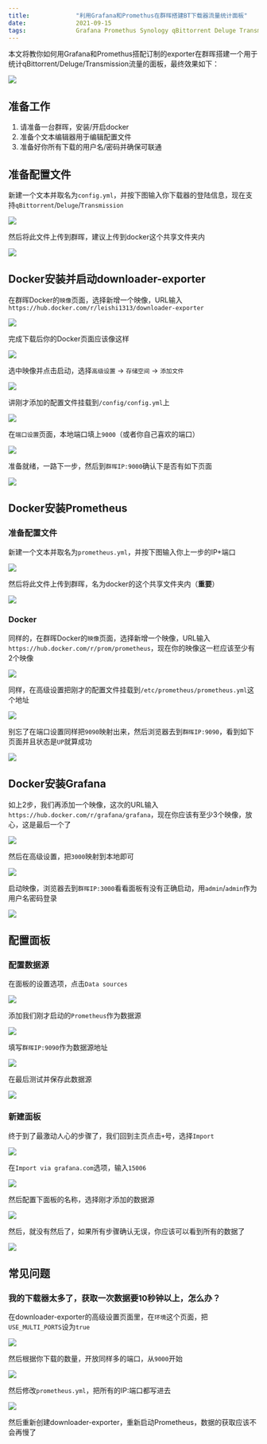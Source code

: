 ```yaml
---
title:             "利用Grafana和Promethus在群晖搭建BT下载器流量统计面板"
date:              2021-09-15
tags:              Grafana Promethus Synology qBittorrent Deluge Transmision
---
```


本文将教你如何用Grafana和Promethus搭配订制的exporter在群晖搭建一个用于统计qBittorrent/Deluge/Transmission流量的面板，最终效果如下：

![](./img/11.39.21@2x.jpg)

## 准备工作

1. 请准备一台群晖，安装/开启docker
2. 准备个文本编辑器用于编辑配置文件
3. 准备好你所有下载的用户名/密码并确保可联通

## 准备配置文件

新建一个文本并取名为`config.yml`，并按下图输入你下载器的登陆信息，现在支持`qBittorrent`/`Deluge`/`Transmission`

![](./img/config.jpg)

然后将此文件上传到群晖，建议上传到docker这个共享文件夹内

![](./img/10.57.58@2x.jpg)

## Docker安装并启动downloader-exporter

在群晖Docker的`映像`页面，选择新增一个映像，URL输入`https://hub.docker.com/r/leishi1313/downloader-exporter`

![](./img/10.51.43@2x.jpg)

完成下载后你的Docker页面应该像这样

![](./img/10.53.14@2x.jpg)

选中映像并点击启动，选择`高级设置` -> `存储空间` -> `添加文件`

![](./img/10.54.32@2x.jpg)

讲刚才添加的配置文件挂载到`/config/config.yml`上

![](./img/10.59.38@2x.jpg)

在`端口设置`页面，本地端口填上`9000`（或者你自己喜欢的端口）

![](./img/11.01.55@2x.jpg)

准备就绪，一路下一步，然后到`群晖IP:9000`确认下是否有如下页面

![](./img/11.04.52@2x.jpg)

## Docker安装Prometheus

### 准备配置文件

新建一个文本并取名为`prometheus.yml`，并按下图输入你上一步的IP+端口

![](./img/prometheus.jpg)

然后将此文件上传到群晖，名为docker的这个共享文件夹内（**重要**）

![](./img/11.19.33@2x.jpg)

### Docker

同样的，在群晖Docker的`映像`页面，选择新增一个映像，URL输入`https://hub.docker.com/r/prom/prometheus`，现在你的映像这一栏应该至少有2个映像

![](./img/11.09.04@2x.jpg)

同样，在高级设置把刚才的配置文件挂载到`/etc/prometheus/prometheus.yml`这个地址

![](./img/11.20.40@2x.jpg)

别忘了在端口设置同样把`9090`映射出来，然后浏览器去到`群晖IP:9090`，看到如下页面并且状态是`UP`就算成功

![](./img/11.21.37@2x.jpg)

## Docker安装Grafana

如上2步，我们再添加一个映像，这次的URL输入`https://hub.docker.com/r/grafana/grafana`，现在你应该有至少3个映像，放心，这是最后一个了

![](./img/11.22.51@2x.jpg)

然后在高级设置，把`3000`映射到本地即可

![](./img/11.23.42@2x.jpg)

启动映像，浏览器去到`群晖IP:3000`看看面板有没有正确启动，用`admin`/`admin`作为用户名密码登录

![](./img/11.24.22@2x.jpg)

## 配置面板

### 配置数据源

在面板的设置选项，点击`Data sources`

![](./img/11.27.28@2x.jpg)

添加我们刚才启动的`Prometheus`作为数据源

![](./img/11.28.06@2x.jpg)

填写`群晖IP:9090`作为数据源地址

![](./img/11.30.00@2x.jpg)

在最后测试并保存此数据源

![](./img/11.30.29@2x.jpg)

### 新建面板

终于到了最激动人心的步骤了，我们回到主页点击`+`号，选择`Import`

![](./img/11.25.13@2x.jpg)

在`Import via grafana.com`选项，输入`15006`

![](./img/11.26.34@2x.jpg)

然后配置下面板的名称，选择刚才添加的数据源

![](./img/11.33.28@2x.jpg)

然后，就没有然后了，如果所有步骤确认无误，你应该可以看到所有的数据了

![](./img/11.34.45@2x.jpg)

## 常见问题

### 我的下载器太多了，获取一次数据要10秒钟以上，怎么办？

在downloader-exporter的高级设置页面里，在`环境`这个页面，把`USE_MULTI_PORTS`设为`true`

![](./img/14.07.47@2x.jpg)

然后根据你下载的数量，开放同样多的端口，从`9000`开始

![](./img/14.07.23@2x.jpg)

然后修改`prometheus.yml`，把所有的IP:端口都写进去

![](./img/prometheus2.png)

然后重新创建downloader-exporter，重新启动Prometheus，数据的获取应该不会再慢了
